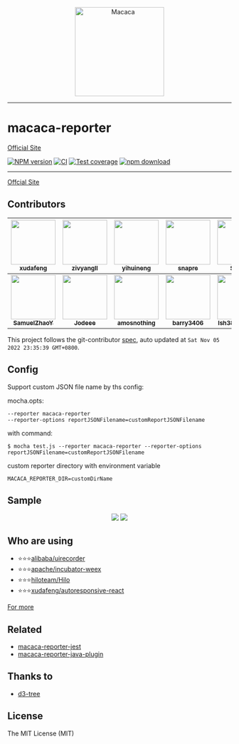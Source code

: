 <p align="center">
  <a href="//macacajs.github.io">
    <img
      alt="Macaca"
      src="https://macacajs.github.io/macaca-ecosystem/macaca-logo/svg/monkey.svg"
      width="200"
    />
  </a>
</p>

---

# macaca-reporter

[Official Site](//macacajs.github.io/macaca-reporter/)

[![NPM version][npm-image]][npm-url]
[![CI][CI-image]][CI-url]
[![Test coverage][coveralls-image]][coveralls-url]
[![npm download][download-image]][download-url]

[npm-image]: https://img.shields.io/npm/v/macaca-reporter.svg
[npm-url]: https://npmjs.org/package/macaca-reporter
[CI-image]: https://github.com/macacajs/macaca-reporter/actions/workflows/ci.yml/badge.svg
[CI-url]: https://github.com/macacajs/macaca-reporter/actions/workflows/ci.yml
[coveralls-image]: https://img.shields.io/coveralls/macacajs/macaca-reporter.svg
[coveralls-url]: https://coveralls.io/r/macacajs/macaca-reporter?branch=master
[download-image]: https://img.shields.io/npm/dm/macaca-reporter.svg
[download-url]: https://npmjs.org/package/macaca-reporter

---

[Offcial Site](//macacajs.github.io/macaca-reporter)

<!-- GITCONTRIBUTOR_START -->

## Contributors

|[<img src="https://avatars.githubusercontent.com/u/1011681?v=4" width="100px;"/><br/><sub><b>xudafeng</b></sub>](https://github.com/xudafeng)<br/>|[<img src="https://avatars.githubusercontent.com/u/11460601?v=4" width="100px;"/><br/><sub><b>zivyangll</b></sub>](https://github.com/zivyangll)<br/>|[<img src="https://avatars.githubusercontent.com/u/10104168?v=4" width="100px;"/><br/><sub><b>yihuineng</b></sub>](https://github.com/yihuineng)<br/>|[<img src="https://avatars.githubusercontent.com/u/52845048?v=4" width="100px;"/><br/><sub><b>snapre</b></sub>](https://github.com/snapre)<br/>|[<img src="https://avatars.githubusercontent.com/u/18617837?v=4" width="100px;"/><br/><sub><b>Stngle</b></sub>](https://github.com/Stngle)<br/>|[<img src="https://avatars.githubusercontent.com/u/1209810?v=4" width="100px;"/><br/><sub><b>paradite</b></sub>](https://github.com/paradite)<br/>|
| :---: | :---: | :---: | :---: | :---: | :---: |
[<img src="https://avatars.githubusercontent.com/u/8198256?v=4" width="100px;"/><br/><sub><b>SamuelZhaoY</b></sub>](https://github.com/SamuelZhaoY)<br/>|[<img src="https://avatars.githubusercontent.com/u/30293087?v=4" width="100px;"/><br/><sub><b>Jodeee</b></sub>](https://github.com/Jodeee)<br/>|[<img src="https://avatars.githubusercontent.com/u/24653016?v=4" width="100px;"/><br/><sub><b>amosnothing</b></sub>](https://github.com/amosnothing)<br/>|[<img src="https://avatars.githubusercontent.com/u/100205797?v=4" width="100px;"/><br/><sub><b>barry3406</b></sub>](https://github.com/barry3406)<br/>|[<img src="https://avatars.githubusercontent.com/u/15245618?v=4" width="100px;"/><br/><sub><b>lsh382510118</b></sub>](https://github.com/lsh382510118)<br/>

This project follows the git-contributor [spec](https://github.com/xudafeng/git-contributor), auto updated at `Sat Nov 05 2022 23:35:39 GMT+0800`.

<!-- GITCONTRIBUTOR_END -->

## Config

Support custom JSON file name by ths config:

mocha.opts:
```
--reporter macaca-reporter
--reporter-options reportJSONFilename=customReportJSONFilename
```

with command:
```
$ mocha test.js --reporter macaca-reporter --reporter-options reportJSONFilename=customReportJSONFilename
```

custom reporter directory with environment variable
```
MACACA_REPORTER_DIR=customDirName
```

## Sample

<div align="center">
  <img src="https://macacajs.github.io/macaca-reporter/assets/6d308bd9gy1fivuatxep5j21kw13dgs6.jpg" />
  <img src="https://macacajs.github.io/macaca-reporter/assets/6d308bd9gy1fivtfos9r5j21kw130af7.jpg" />
</div>

## Who are using

- ⭐⭐⭐[alibaba/uirecorder](//github.com/alibaba/uirecorder)
- ⭐⭐⭐[apache/incubator-weex](//github.com/apache/incubator-weex)
- ⭐⭐⭐[hiloteam/Hilo](//github.com/hiloteam/Hilo)
- ⭐⭐⭐[xudafeng/autoresponsive-react](//github.com/xudafeng/autoresponsive-react)

[For more](//github.com/macacajs/macaca-reporter/network/dependents)

## Related

- [macaca-reporter-jest](https://github.com/macacajs/macaca-reporter-jest)
- [macaca-reporter-java-plugin](https://github.com/macacajs/macaca-reporter-java-plugin)

## Thanks to

- [d3-tree](//github.com/zhuyali/d3-tree)

## License

The MIT License (MIT)
